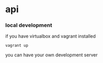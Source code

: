 # api


### local development 

if you have virtualbox and vagrant installed 

`vagrant up`

you can have your own development server